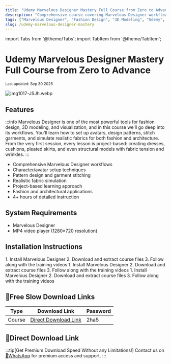 ```yaml
---
title: "Udemy Marvelous Designer Mastery Full Course from Zero to Advance"
description: "Comprehensive course covering Marvelous Designer workflows for fashion design, 3D modeling, and visualization, including character setup, pattern design, garment stitching, and fabric simulation."
tags: ["Marvelous Designer", "Fashion Design", "3D Modeling", "Udemy", "Course", "Fabric Simulation"]
slug: /udemy-marvelous-designer-mastery
---
```


import Tabs from '@theme/Tabs';
import TabItem from '@theme/TabItem';

# Udemy Marvelous Designer Mastery Full Course from Zero to Advance

<sub>Last updated: Sep 30 2025</sub>

![img1017-JSJh.webp](https://list.ucards.store/d/img/img1017-JSJh.webp)

## Features

:::info
Marvelous Designer is one of the most powerful tools for fashion design, 3D modeling, and visualization, and in this course we'll go deep into its workflows. You'll learn how to set up avatars, design patterns, stitch garments, and simulate realistic fabrics for both fashion and architecture. From the very first session, every lesson is project-based: creating dresses, cushions, pleated skirts, and even structural models with fabric tension and wrinkles.
:::

- Comprehensive Marvelous Designer workflows
- Character/avatar setup techniques
- Pattern design and garment stitching
- Realistic fabric simulation
- Project-based learning approach
- Fashion and architectural applications
- 4+ hours of detailed instruction

## System Requirements

- Marvelous Designer
- MP4 video player (1280×720 resolution)

## Installation Instructions

<Tabs>
<TabItem value="windows" label="Windows">
1. Install Marvelous Designer
2. Download and extract course files
3. Follow along with the training videos
</TabItem>
<TabItem value="macos" label="macOS">
1. Install Marvelous Designer
2. Download and extract course files
3. Follow along with the training videos
</TabItem>
<TabItem value="linux" label="Linux">
1. Install Marvelous Designer
2. Download and extract course files
3. Follow along with the training videos
</TabItem>
</Tabs>

## 🐌Free Slow Download Links

| Type | Download Link | Password |
|------|---------------|----------|
| Course | [Direct Download Link](https://wa.me/8613237610083) | 2ha5 |

## 🚀Direct Download Link
:::tip[Get Premium Download Speed Without any Limitations!]
Contact us on [💬WhatsApp](https://wa.me/+8613237610083) for premium  access and support.
:::